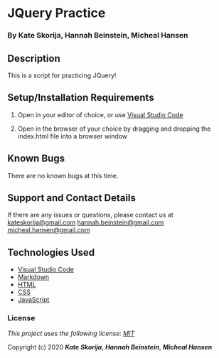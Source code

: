 # JQuery Practice

### By Kate Skorija, Hannah Beinstein, Micheal Hansen

## Description

This is a script for practicing JQuery!

## Setup/Installation Requirements

1. Open in your editor of choice, or use [Visual Studio Code](https://code.visualstudio.com/)

2. Open in the browser of your choice by dragging and dropping the index.html file into a browser window

## Known Bugs

There are no known bugs at this time.

## Support and Contact Details

If there are any issues or questions, please contact us at <kateskorija@gmail.com> <hannah.beinstein@gmail.com> <micheal.hansen@gmail.com>

## Technologies Used

*  [Visual Studio Code](https://code.visualstudio.com/)
*  [Markdown](https://daringfireball.net/projects/markdown/)
*  [HTML](https://developer.mozilla.org/en-US/docs/Web/Guide/HTML/HTML5)
*  [CSS](https://developer.mozilla.org/en-US/docs/Glossary/CSS)
*  [JavaScript](https://developer.mozilla.org/en-US/docs/Web/JavaScript)


### License

*This project uses the following license: [MIT](https://opensource.org/licenses/MIT)*

Copyright (c) 2020 **_Kate Skorija_**, **_Hannah Beinstein_**, **_Micheal Hansen_**
